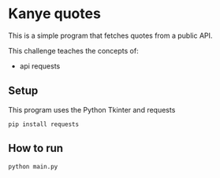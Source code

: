 # Kanye quotes

This is a simple program that fetches quotes from a public API.


This challenge teaches the concepts of:

 - api requests

## Setup

This program uses the Python Tkinter and requests

```
pip install requests
```

## How to run

```
python main.py
```
